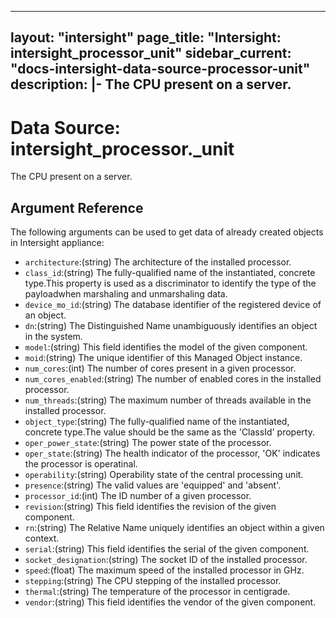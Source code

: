 
---
layout: "intersight"
page_title: "Intersight: intersight_processor_unit"
sidebar_current: "docs-intersight-data-source-processor-unit"
description: |-
The CPU present on a server.
---

# Data Source: intersight_processor._unit
The CPU present on a server.
## Argument Reference
The following arguments can be used to get data of already created objects in Intersight appliance:
* `architecture`:(string) The architecture of the installed processor. 
* `class_id`:(string) The fully-qualified name of the instantiated, concrete type.This property is used as a discriminator to identify the type of the payloadwhen marshaling and unmarshaling data. 
* `device_mo_id`:(string) The database identifier of the registered device of an object. 
* `dn`:(string) The Distinguished Name unambiguously identifies an object in the system. 
* `model`:(string) This field identifies the model of the given component. 
* `moid`:(string) The unique identifier of this Managed Object instance. 
* `num_cores`:(int) The number of cores present in a given processor. 
* `num_cores_enabled`:(string) The number of enabled cores in the installed processor. 
* `num_threads`:(string) The maximum number of threads available in the installed processor. 
* `object_type`:(string) The fully-qualified name of the instantiated, concrete type.The value should be the same as the 'ClassId' property. 
* `oper_power_state`:(string) The power state of the processor. 
* `oper_state`:(string) The health indicator of the processor, 'OK' indicates the processor is operatinal. 
* `operability`:(string) Operability state of the central processing unit. 
* `presence`:(string) The valid values are 'equipped' and 'absent'. 
* `processor_id`:(int) The ID number of a given processor. 
* `revision`:(string) This field identifies the revision of the given component. 
* `rn`:(string) The Relative Name uniquely identifies an object within a given context. 
* `serial`:(string) This field identifies the serial of the given component. 
* `socket_designation`:(string) The socket ID of the installed processor. 
* `speed`:(float) The maximum speed of the installed processor in GHz. 
* `stepping`:(string) The CPU stepping of the installed processor. 
* `thermal`:(string) The temperature of the processor in centigrade. 
* `vendor`:(string) This field identifies the vendor of the given component. 
